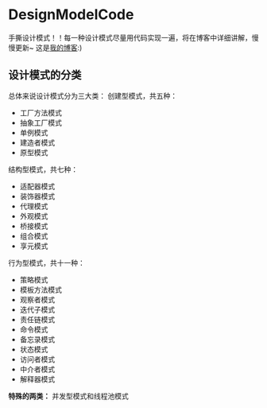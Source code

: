 # DesignModelCode
手撕设计模式！！每一种设计模式尽量用代码实现一遍，将在博客中详细讲解，慢慢更新~ 这是[我的博客](https://christivin.github.io/):)
## 设计模式的分类
总体来说设计模式分为三大类：
创建型模式，共五种：
- 工厂方法模式
- 抽象工厂模式
- 单例模式
- 建造者模式
- 原型模式

结构型模式，共七种：
- 适配器模式
- 装饰器模式
- 代理模式
- 外观模式
- 桥接模式
- 组合模式
- 享元模式

行为型模式，共十一种：
- 策略模式
- 模板方法模式
- 观察者模式
- 迭代子模式
- 责任链模式
- 命令模式
- 备忘录模式
- 状态模式
- 访问者模式
- 中介者模式
- 解释器模式

 **特殊的两类：** 并发型模式和线程池模式
